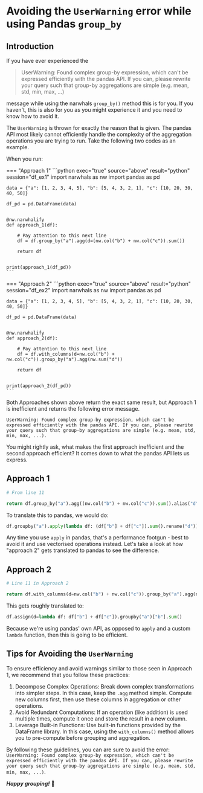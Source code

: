 # Avoiding the `UserWarning` error while using Pandas `group_by`

## Introduction

If you have ever experienced the

> UserWarning: Found complex group-by expression, which can't be expressed efficiently with the pandas API. If you can, please rewrite your query such that group-by aggregations are simple (e.g. mean, std, min, max, ...)

message while using the narwhals `group_by()` method this is for you. If you haven't, this is also for you as you might experience it and you need to know how to avoid it.

The `UserWarning` is thrown for exactly the reason that is given. The pandas API most likely cannot efficiently handle the complexity of the aggregation operations you are trying to run. Take the following two codes as an example.

When you run:

=== "Approach 1"
    ```python exec="true" source="above" result="python" session="df_ex1"
    import narwhals as nw
    import pandas as pd

    data = {"a": [1, 2, 3, 4, 5], "b": [5, 4, 3, 2, 1], "c": [10, 20, 30, 40, 50]}

    df_pd = pd.DataFrame(data)


    @nw.narwhalify
    def approach_1(df):

        # Pay attention to this next line
        df = df.group_by("a").agg(d=(nw.col("b") + nw.col("c")).sum())

        return df


    print(approach_1(df_pd))
    ```

=== "Approach 2"
    ```python exec="true" source="above" result="python" session="df_ex2"
    import narwhals as nw
    import pandas as pd

    data = {"a": [1, 2, 3, 4, 5], "b": [5, 4, 3, 2, 1], "c": [10, 20, 30, 40, 50]}

    df_pd = pd.DataFrame(data)


    @nw.narwhalify
    def approach_2(df):

        # Pay attention to this next line
        df = df.with_columns(d=nw.col("b") + nw.col("c")).group_by("a").agg(nw.sum("d"))

        return df


    print(approach_2(df_pd))
    ```


Both Approaches shown above return the exact same result, but Approach 1 is inefficient and returns the following error message.


```
UserWarning: Found complex group-by expression, which can't be expressed efficiently with the pandas API. If you can, please rewrite
your query such that group-by aggregations are simple (e.g. mean, std, min, max, ...).
```

You might rightly ask, what makes the first approach inefficient and the second approach efficient? It comes down to what the
pandas API lets us express.

## Approach 1
```python
# From line 11

return df.group_by("a").agg((nw.col("b") + nw.col("c")).sum().alias("d"))
```

To translate this to pandas, we would do:
```python
df.groupby("a").apply(lambda df: (df["b"] + df["c"]).sum().rename("d"))
```
Any time you use `apply` in pandas, that's a performance footgun - best to avoid it and use vectorised operations instead.
Let's take a look at how "approach 2" gets translated to pandas to see the difference.

## Approach 2
```python
# Line 11 in Approach 2

return df.with_columns(d=nw.col("b") + nw.col("c")).group_by("a").agg(nw.sum("d"))
```

This gets roughly translated to:
```python
df.assign(d=lambda df: df["b"] + df["c"]).groupby("a")["b"].sum()
```
Because we're using pandas' own API, as opposed to `apply` and a custom `lambda` function, then this is going to be efficient.

## Tips for Avoiding the `UserWarning`

To ensure efficiency and avoid warnings similar to those seen in Approach 1, we recommend that you follow these practices:

1. Decompose Complex Operations: Break down complex transformations into simpler steps. In this case, keep the `.agg` method simple. Compute new columns first, then use these columns in aggregation or other operations.
2. Avoid Redundant Computations: If an operation (like addition) is used multiple times, compute it once and store the result in a new column.
3. Leverage Built-in Functions: Use built-in functions provided by the DataFrame library. In this case, using the `with_columns()` method allows you to pre-compute before grouping and aggregation.

By following these guidelines, you can are sure to avoid the error: `UserWarning: Found complex group-by expression, which can't be expressed efficiently with the pandas API. If you can, please rewrite your query such that group-by aggregations are simple (e.g. mean, std, min, max, ...)`.

**_Happy grouping!_** 🫡
